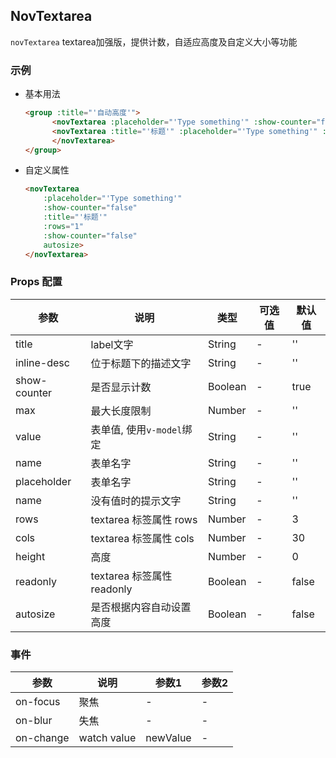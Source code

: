 ## NovTextarea

`novTextarea` textarea加强版，提供计数，自适应高度及自定义大小等功能

### 示例

- 基本用法
    ```html
   <group :title="'自动高度'">
          <novTextarea :placeholder="'Type something'" :show-counter="false" :rows="1" autosize></novTextarea>
          <novTextarea :title="'标题'" :placeholder="'Type something'" :show-counter="false" :rows="1" autosize>
          </novTextarea>
    </group>
    ```

- 自定义属性
    ```html
    <novTextarea 
        :placeholder="'Type something'" 
        :show-counter="false"
        :title="'标题'"
        :rows="1"
        :show-counter="false"
        autosize>
    </novTextarea>
    ```

### Props 配置

| 参数 | 说明 | 类型 | 可选值 | 默认值 |
| - | - | - | - | - |
| title | label文字 | String | - | '' |
| inline-desc | 位于标题下的描述文字 | String | - | '' |
| show-counter | 是否显示计数 | Boolean | - | true |
| max | 最大长度限制 | Number | - | '' |
| value | 表单值, 使用`v-model`绑定 | String | - | '' |
| name | 表单名字 | String | - | '' |
| placeholder | 表单名字 | String | - | '' |
| name | 没有值时的提示文字 | String | - | '' |
| rows | textarea 标签属性 rows | Number | - | 3 |
| cols | textarea 标签属性 cols | Number | - | 30 |
| height | 高度 | Number | - | 0 |
| readonly | textarea 标签属性 readonly | Boolean | - | false |
| autosize | 是否根据内容自动设置高度 | Boolean | - | false |

### 事件

| 参数 | 说明 | 参数1 | 参数2 |
| - | - | - | - |
| on-focus | 聚焦 | - | - |
| on-blur | 失焦 | - | - |
| on-change | watch value | newValue | - |
